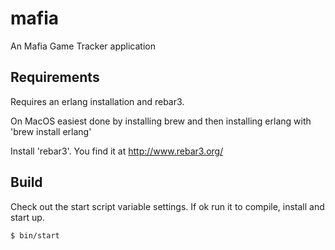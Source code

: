 mafia
=====

An Mafia Game Tracker application

Requirements
------------
Requires an erlang installation and rebar3.

On MacOS easiest done by installing brew and then installing erlang
with 'brew install erlang'

Install 'rebar3'. You find it at http://www.rebar3.org/

Build
-----

Check out the start script variable settings. If ok run it to
compile, install and start up.

    $ bin/start

